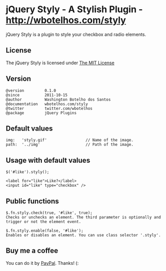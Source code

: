 # jQuery Styly - A Stylish Plugin - http://wbotelhos.com/styly

jQuery Styly is a plugin to style your checkbox and radio elements.

## License

The jQuery Styly is licensed under [The MIT License](http://www.opensource.org/licenses/mit-license.php)

## Version

	@version         0.1.0
	@since           2011-10-15
	@author          Washington Botelho dos Santos
	@documentation   wbotelhos.com/styly
	@twitter         twitter.com/wbotelhos
	@package         jQuery Plugins

## Default values

	img:   'styly.gif'                 // Name of the image.
	path:  '../img'                    // Path of the image.

## Usage with default values

	$('#like').styly();

	<label for="like">Like?</label>
	<input id="like" type="checkbox" />

## Public functions

	$.fn.styly.check(true, '#like', true);
	Checks or unchecks an element. The third parameter is optionally and trigger or not the element event.

	$.fn.styly.enable(false, '#like');
	Enables or disables an element. You can use class selector '.styly'.

## Buy me a coffee

You can do it by [PayPal](https://www.paypal.com/cgi-bin/webscr?cmd=_donations&business=X8HEP2878NDEG&item_name=jQuery%20Styly). Thanks! (: